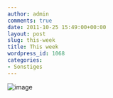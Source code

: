 ```yaml
---
author: admin
comments: true
date: 2011-10-25 15:49:00+00:00
layout: post
slug: this-week
title: This week
wordpress_id: 1068
categories:
- Sonstiges
---
```


![image](http://andydunkel.net/assets/uploads/2011/10/image6.png)
